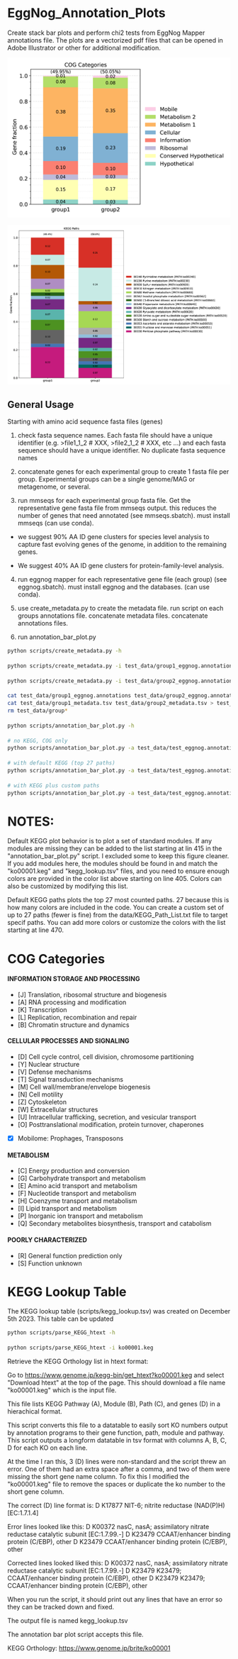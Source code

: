 # EggNog_Annotation_Plots
 Create stack bar plots and perform chi2 tests from EggNog Mapper annotations file. The plots are a vectorized pdf files that can be opened in Adobe Illustrator or other for additional modification.

![COG Categories Plot](https://github.com/rotheconrad/EggNog_Annotation_Plots/blob/main/png/test_cog_categories.png)

![Custom KEGG Paths Plot](https://github.com/rotheconrad/EggNog_Annotation_Plots/blob/main/png/test_KEGG_paths_metabolism.png)

## General Usage

Starting with amino acid sequence fasta files (genes)

1) check fasta sequence names. Each fasta file should have a unique identifier (e.g. >file1_1_2 # XXX, >file2_1_2 # XXX, etc ...) and each fasta sequence should have a unique identifier. No duplicate fasta sequence names

2) concatenate genes for each experimental group to create 1 fasta file per group. Experimental groups can be a single genome/MAG or metagenome, or several.

3) run mmseqs for each experimental group fasta file. Get the representative gene fasta file from mmseqs output. this reduces the number of genes that need annotated (see mmseqs.sbatch). must install mmseqs (can use conda).

* we suggest 90% AA ID gene clusters for species level analysis to capture fast evolving genes of the genome, in addition to the remaining genes.

* We suggest 40% AA ID gene clusters for protein-family-level analysis.

4) run eggnog mapper for each representative gene file (each group) (see eggnog.sbatch). must install eggnog and the databases. (can use conda).

5) use create_metadata.py to create the metadata file. run script on each groups annotations file. concatenate metadata files. concatenate annotations files.

6) run annotation_bar_plot.py

```bash
python scripts/create_metadata.py -h

python scripts/create_metadata.py -i test_data/group1_eggnog.annotations -n group1 -o test_data/group1_metadata.tsv

python scripts/create_metadata.py -i test_data/group2_eggnog.annotations -n group1 -o test_data/group2_metadata.tsv

cat test_data/group1_eggnog.annotations test_data/group2_eggnog.annotations > test_data/test_eggnog.annotations
cat test_data/group1_metadata.tsv test_data/group2_metadata.tsv > test_data/test_metadata.tsv
rm test_data/group*

python scripts/annotation_bar_plot.py -h

# no KEGG, COG only
python scripts/annotation_bar_plot.py -a test_data/test_eggnog.annotations -m test_data/test_metadata.tsv -o test_data/test

# with default KEGG (top 27 paths)
python scripts/annotation_bar_plot.py -a test_data/test_eggnog.annotations -m test_data/test_metadata.tsv -k data/kegg_lookup.tsv -o test_data/test

# with KEGG plus custom paths
python scripts/annotation_bar_plot.py -a test_data/test_eggnog.annotations -m test_data/test_metadata.tsv -k data/kegg_lookup.tsv -p data/select_kegg_paths.txt -o test_data/test
```

# NOTES:

Default KEGG plot behavior is to plot a set of standard modules. If any modules are missing they can be added to the list starting at lin 415 in the "annotation_bar_plot.py" script. I excluded some to keep this figure cleaner. If you add modules here, the modules should be found in and match the "ko00001.keg" and "kegg_lookup.tsv" files, and you need to ensure enough colors are provided in the color list above starting on line 405. Colors can also be customized by modifying this list.

 Default KEGG paths plots the top 27 most counted paths. 27 because this is how many colors are included in the code. You can create a custom set of up to 27 paths (fewer is fine) from the data/KEGG_Path_List.txt file to target specif paths. You can add more colors or customize the colors with the list starting at line 470.


# COG Categories

#### INFORMATION STORAGE AND PROCESSING

* [J] Translation, ribosomal structure and biogenesis
* [A] RNA processing and modification
* [K] Transcription
* [L] Replication, recombination and repair
* [B] Chromatin structure and dynamics

#### CELLULAR PROCESSES AND SIGNALING

* [D] Cell cycle control, cell division, chromosome partitioning
* [Y] Nuclear structure
* [V] Defense mechanisms
* [T] Signal transduction mechanisms
* [M] Cell wall/membrane/envelope biogenesis
* [N] Cell motility
* [Z] Cytoskeleton
* [W] Extracellular structures
* [U] Intracellular trafficking, secretion, and vesicular transport
* [O] Posttranslational modification, protein turnover, chaperones
* [X] Mobilome: Prophages, Transposons

#### METABOLISM

* [C] Energy production and conversion
* [G] Carbohydrate transport and metabolism
* [E] Amino acid transport and metabolism
* [F] Nucleotide transport and metabolism
* [H] Coenzyme transport and metabolism
* [I] Lipid transport and metabolism
* [P] Inorganic ion transport and metabolism
* [Q] Secondary metabolites biosynthesis, transport and catabolism

#### POORLY CHARACTERIZED

* [R] General function prediction only
* [S] Function unknown

# KEGG Lookup Table

The KEGG lookup table (scripts/kegg_lookup.tsv) was created on December 5th 2023. This table can be updated


```bash
python scripts/parse_KEGG_htext -h

python scripts/parse_KEGG_htext -i ko00001.keg
```

Retrieve the KEGG Orthology list in htext format:

Go to https://www.genome.jp/kegg-bin/get_htext?ko00001.keg and select "Download htext" at the top of the page. This should download a file name "ko00001.keg" which is the input file. 

This file lists KEGG Pathway (A), Module (B), Path (C), and genes (D) in a hierachical format.

This script converts this file to a datatable to easily sort KO numbers output by annotation programs to their gene function, path, module and pathway. This script outputs a longform datatable in tsv format with columns A, B, C, D for each KO on each line.

At the time I ran this, 3 (D) lines were non-standard and the script threw an error. One of them had an extra space after a comma, and two of them were missing the short gene name column. To fix this I modified the "ko00001.keg" file to remove the spaces or duplicate the ko number to the short gene column.

The correct (D) line format is:
D      K17877  NIT-6; nitrite reductase (NAD(P)H) [EC:1.7.1.4]

Error lines looked like this:
D      K00372  nasC,  nasA; assimilatory nitrate reductase catalytic subunit [EC:1.7.99.-]
D      K23479  CCAAT/enhancer binding protein (C/EBP), other
D      K23479  CCAAT/enhancer binding protein (C/EBP), other

Corrected lines looked liked this:
D      K00372  nasC,  nasA; assimilatory nitrate reductase catalytic subunit [EC:1.7.99.-]
D      K23479  K23479; CCAAT/enhancer binding protein (C/EBP), other
D      K23479  K23479; CCAAT/enhancer binding protein (C/EBP), other

When you run the script, it should print out any lines that have an error so they can be tracked down and fixed.

The output file is named kegg_lookup.tsv

The annotation bar plot script accepts this file.

KEGG Orthology: https://www.genome.jp/brite/ko00001

